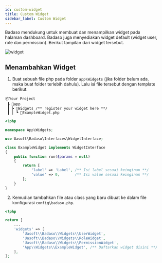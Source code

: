 ```yaml
---
id: custom-widget
title: Custom Widget
sidebar_label: Custom Widget
---
```


Badaso mendukung untuk membuat dan menampilkan widget pada halaman dashboard. Badaso juga menyediakan widget default (widget user, role dan permission). Berikut tampilan dari widget tersebut.

![widget](assets/widget.png)

## Menambahkan Widget

1. Buat sebuah file php pada folder `app\Widgets` (jika folder belum ada, maka buat folder terlebih dahulu). Lalu isi file tersebut dengan template berikut.

```
📦Your Project
 ┣ 📂app
 ┃ ┣ 📂Widgets /** register your widget here **/
 ┃ ┃ ┗ 📜ExampleWidget.php
```

<!--DOCUSAURUS_CODE_TABS-->
<!--PHP-->
```php
<?php

namespace App\Widgets;

use Uasoft\Badaso\Interfaces\WidgetInterface;

class ExampleWidget implements WidgetInterface
{
    public function run($params = null)
    {
        return [
            'label' => 'Label', /** Isi label sesuai keinginan **/
            'value' => 0,       /** Isi value sesuai keinginan **/
        ];
    }
}
```
<!--END_DOCUSAURUS_CODE_TABS-->

2. Kemudian tambahkan file atau class yang baru dibuat ke dalam file konfigurasi `config\badaso.php`.

<!--DOCUSAURUS_CODE_TABS-->
<!--PHP-->
```php
<?php

return [
    ...
    'widgets' => [
        'Uasoft\\Badaso\\Widgets\\UserWidget',
        'Uasoft\\Badaso\\Widgets\\RoleWidget',
        'Uasoft\\Badaso\\Widgets\\PermissionWidget',
        'App\\Widgets\\ExampleWidget', /** Daftarkan widget disini **/
    ],
];
```
<!--END_DOCUSAURUS_CODE_TABS-->